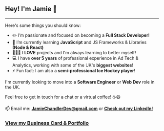 ## Hey! I'm Jamie 👋

---
Here's some things you should know:

- ✏️ I’m passionate and focused on becoming a **Full Stack Developer**!
- 🌱 I’m currently learning **JavaScript** and JS Frameworks & Libraries **(Node & React)**
- 👷🏻‍♂️ I **LOVE** projects and I'm always learning to better myself!
- 💻 I have **over 5 years** of professional experience in Ad Tech & Analytics, working with some of the UK's **biggest websites**!
- ⚡ Fun fact: I am also a **semi-professional Ice Hockey player**!


I'm currently looking to move into a **Software Engineer** or **Web Dev** role in the UK.

Feel free to get in touch for a chat or a virtual coffee! ☕️😄

📫 Email me: **<JamieChandlerDev@gmail.com>** or **[Check out my LinkedIn!](https://www.linkedin.com/in/chandlerjamie/)**

### [View my Business Card & Portfolio](https://jamie-chandler.github.io/portfolio/)

